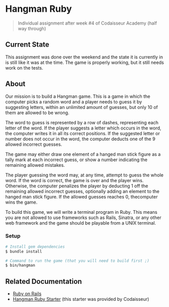 # Hangman Ruby
> Individual assignment after week #4 of Codaisseur Academy (half way through)

## Current State
This assignment was done over the weekend and the state it is currently in is still like it was at the time. The game is properly working, but it still needs work on the tests.

## About
Our mission is to build a Hangman game. This is a game in which the computer picks a random word and a player needs to guess it by suggesting letters, within an unlimited amount of guesses, but only 10 of them are allowed to be wrong.

The word to guess is represented by a row of dashes, representing each letter of the word. If the player suggests a letter which occurs in the word, the computer writes it in all its correct positions. If the suggested letter or number does not occur in the word, the computer deducts one of the 9 allowed incorrect guesses.

The game may either draw one element of a hanged man stick figure as a tally mark at each incorrect guess, or show a number indicating the remaining allowed mistakes.

The player guessing the word may, at any time, attempt to guess the whole word. If the word is correct, the game is over and the player wins. Otherwise, the computer penalizes the player by deducting 1 off the remaining allowed incorrect guesses, optionally adding an element to the hanged man stick figure. If the allowed guesses reaches 0, thecomputer wins the game.

To build this game, we will write a terminal program in Ruby. This means you are not allowed to use frameworks such as Rails, Sinatra, or any other web framework and the game should be playable from a UNIX terminal.

### Setup

```bash
# Install gem dependencies
$ bundle install

# Command to run the game (that you will need to build first ;)
$ bin/hangman
```

## Related Documentation
  * [Ruby on Rails](http://rubyonrails.org/)
  * [Hangman Ruby Starter](https://github.com/Codaisseur/hangman-ruby-starter) (this starter was provided by Codaisseur)
